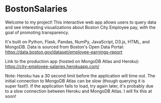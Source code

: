 # BostonSalaries 
Welcome to my project! This interactive web app allows users to query data and see interesting visualizations about Boston City Employee pay, with the goal of promoting transparency.

It's built on Python, Flask, Pandas, NumPy, JavaScript, D3.js, HTML, and MongoDB.
Data is sourced from Boston's Open Data Portal: https://data.boston.gov/dataset/employee-earnings-report

Link to the production app (hosted on MongoDB Atlas and Heroku): https://city-employee-salaries.herokuapp.com/

Note: Heroku has a 30 second limit before the application will time out. The initial connection to MongoDB Atlas can be slow (though querying it is super fast!). If the application fails to load, try again later, it's probably due to a slow connection between Heroku and MongoDB Atlas. I will fix this at soon!
